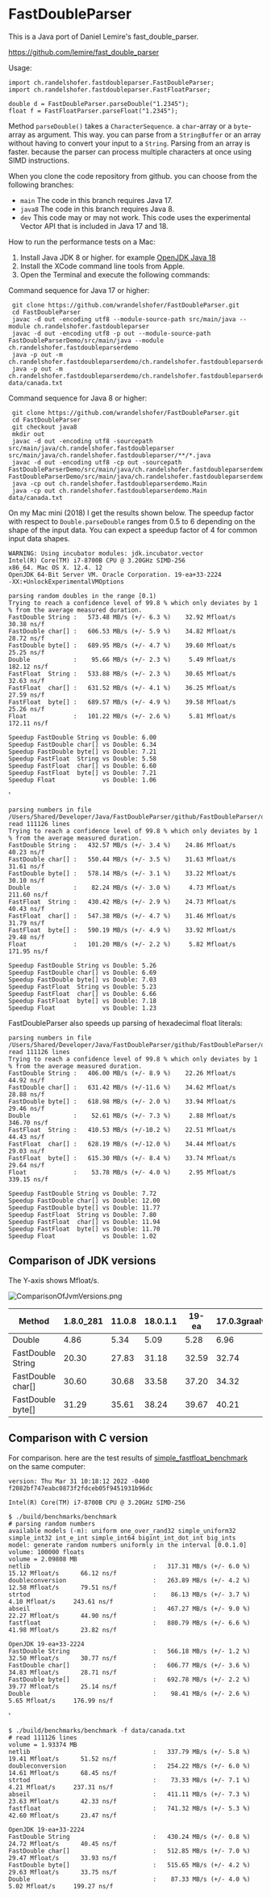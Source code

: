 # FastDoubleParser

This is a Java port of Daniel Lemire's fast_double_parser.

https://github.com/lemire/fast_double_parser

Usage:

    import ch.randelshofer.fastdoubleparser.FastDoubleParser;
    import ch.randelshofer.fastdoubleparser.FastFloatParser;

    double d = FastDoubleParser.parseDouble("1.2345");
    float f = FastFloatParser.parseFloat("1.2345");

Method `parseDouble()` takes a `CharacterSequence`. a `char`-array or a `byte`-array as argument. This way. you can
parse from a `StringBuffer` or an array without having to convert your input to a `String`. Parsing from an array is
faster. because the parser can process multiple characters at once using SIMD instructions.

When you clone the code repository from github. you can choose from the following branches:

- `main` The code in this branch requires Java 17.
- `java8` The code in this branch requires Java 8.
- `dev` This code may or may not work. This code uses the experimental Vector API that is included in Java 17 and 18.

How to run the performance tests on a Mac:

1. Install Java JDK 8 or higher. for example [OpenJDK Java 18](https://jdk.java.net/18/)
2. Install the XCode command line tools from Apple.
3. Open the Terminal and execute the following commands:

Command sequence for Java 17 or higher:

     git clone https://github.com/wrandelshofer/FastDoubleParser.git
     cd FastDoubleParser 
     javac -d out -encoding utf8 --module-source-path src/main/java --module ch.randelshofer.fastdoubleparser    
     javac -d out -encoding utf8 -p out --module-source-path FastDoubleParserDemo/src/main/java --module ch.randelshofer.fastdoubleparserdemo
     java -p out -m ch.randelshofer.fastdoubleparserdemo/ch.randelshofer.fastdoubleparserdemo.Main  
     java -p out -m ch.randelshofer.fastdoubleparserdemo/ch.randelshofer.fastdoubleparserdemo.Main data/canada.txt   

Command sequence for Java 8 or higher:

     git clone https://github.com/wrandelshofer/FastDoubleParser.git
     cd FastDoubleParser 
     git checkout java8
     mkdir out
     javac -d out -encoding utf8 -sourcepath src/main/java/ch.randelshofer.fastdoubleparser src/main/java/ch.randelshofer.fastdoubleparser/**/*.java    
     javac -d out -encoding utf8 -cp out -sourcepath FastDoubleParserDemo/src/main/java/ch.randelshofer.fastdoubleparserdemo FastDoubleParserDemo/src/main/java/ch.randelshofer.fastdoubleparserdemo/**/*.java
     java -cp out ch.randelshofer.fastdoubleparserdemo.Main  
     java -cp out ch.randelshofer.fastdoubleparserdemo.Main data/canada.txt   

On my Mac mini (2018) I get the results shown below. The speedup factor with respect to `Double.parseDouble` ranges from
0.5 to 6 depending on the shape of the input data. You can expect a speedup factor of 4 for common input data shapes.

    WARNING: Using incubator modules: jdk.incubator.vector
    Intel(R) Core(TM) i7-8700B CPU @ 3.20GHz SIMD-256
    x86_64. Mac OS X. 12.4. 12
    OpenJDK 64-Bit Server VM. Oracle Corporation. 19-ea+33-2224
    -XX:+UnlockExperimentalVMOptions
    
    parsing random doubles in the range [0.1)
    Trying to reach a confidence level of 99.8 % which only deviates by 1 % from the average measured duration.
    FastDouble String :   573.48 MB/s (+/- 6.3 %)    32.92 Mfloat/s      30.38 ns/f
    FastDouble char[] :   606.53 MB/s (+/- 5.9 %)    34.82 Mfloat/s      28.72 ns/f
    FastDouble byte[] :   689.95 MB/s (+/- 4.7 %)    39.60 Mfloat/s      25.25 ns/f
    Double            :    95.66 MB/s (+/- 2.3 %)     5.49 Mfloat/s     182.12 ns/f
    FastFloat  String :   533.88 MB/s (+/- 2.3 %)    30.65 Mfloat/s      32.63 ns/f
    FastFloat  char[] :   631.52 MB/s (+/- 4.1 %)    36.25 Mfloat/s      27.59 ns/f
    FastFloat  byte[] :   689.57 MB/s (+/- 4.9 %)    39.58 Mfloat/s      25.26 ns/f
    Float             :   101.22 MB/s (+/- 2.6 %)     5.81 Mfloat/s     172.11 ns/f
    
    Speedup FastDouble String vs Double: 6.00
    Speedup FastDouble char[] vs Double: 6.34
    Speedup FastDouble byte[] vs Double: 7.21
    Speedup FastFloat  String vs Double: 5.58
    Speedup FastFloat  char[] vs Double: 6.60
    Speedup FastFloat  byte[] vs Double: 7.21
    Speedup Float             vs Double: 1.06

'

    parsing numbers in file /Users/Shared/Developer/Java/FastDoubleParser/github/FastDoubleParser/data/canada.txt
    read 111126 lines
    Trying to reach a confidence level of 99.8 % which only deviates by 1 % from the average measured duration.
    FastDouble String :   432.57 MB/s (+/- 3.4 %)    24.86 Mfloat/s      40.23 ns/f
    FastDouble char[] :   550.44 MB/s (+/- 3.5 %)    31.63 Mfloat/s      31.61 ns/f
    FastDouble byte[] :   578.14 MB/s (+/- 3.1 %)    33.22 Mfloat/s      30.10 ns/f
    Double            :    82.24 MB/s (+/- 3.0 %)     4.73 Mfloat/s     211.60 ns/f
    FastFloat  String :   430.42 MB/s (+/- 2.9 %)    24.73 Mfloat/s      40.43 ns/f
    FastFloat  char[] :   547.38 MB/s (+/- 4.7 %)    31.46 Mfloat/s      31.79 ns/f
    FastFloat  byte[] :   590.19 MB/s (+/- 4.9 %)    33.92 Mfloat/s      29.48 ns/f
    Float             :   101.20 MB/s (+/- 2.2 %)     5.82 Mfloat/s     171.95 ns/f

    Speedup FastDouble String vs Double: 5.26
    Speedup FastDouble char[] vs Double: 6.69
    Speedup FastDouble byte[] vs Double: 7.03
    Speedup FastFloat  String vs Double: 5.23
    Speedup FastFloat  char[] vs Double: 6.66
    Speedup FastFloat  byte[] vs Double: 7.18
    Speedup Float             vs Double: 1.23

FastDoubleParser also speeds up parsing of hexadecimal float literals:

    parsing numbers in file /Users/Shared/Developer/Java/FastDoubleParser/github/FastDoubleParser/data/canada_hex.txt
    read 111126 lines
    Trying to reach a confidence level of 99.8 % which only deviates by 1 % from the average measured duration.
    FastDouble String :   406.00 MB/s (+/- 8.9 %)    22.26 Mfloat/s      44.92 ns/f
    FastDouble char[] :   631.42 MB/s (+/-11.6 %)    34.62 Mfloat/s      28.88 ns/f
    FastDouble byte[] :   618.98 MB/s (+/- 2.0 %)    33.94 Mfloat/s      29.46 ns/f
    Double            :    52.61 MB/s (+/- 7.3 %)     2.88 Mfloat/s     346.70 ns/f
    FastFloat  String :   410.53 MB/s (+/-10.2 %)    22.51 Mfloat/s      44.43 ns/f
    FastFloat  char[] :   628.19 MB/s (+/-12.0 %)    34.44 Mfloat/s      29.03 ns/f
    FastFloat  byte[] :   615.30 MB/s (+/- 8.4 %)    33.74 Mfloat/s      29.64 ns/f
    Float             :    53.78 MB/s (+/- 4.0 %)     2.95 Mfloat/s     339.15 ns/f
    
    Speedup FastDouble String vs Double: 7.72
    Speedup FastDouble char[] vs Double: 12.00
    Speedup FastDouble byte[] vs Double: 11.77
    Speedup FastFloat  String vs Double: 7.80
    Speedup FastFloat  char[] vs Double: 11.94
    Speedup FastFloat  byte[] vs Double: 11.70
    Speedup Float             vs Double: 1.02

## Comparison of JDK versions

The Y-axis shows Mfloat/s.

![ComparisonOfJvmVersions.png](ComparisonOfJvmVersions.png)

|Method            |1.8.0_281|11.0.8|18.0.1.1|19-ea|17.0.3graalvm|
|-------------------|---|---|---|---|---|
|Double            |4.86|5.34|5.09|5.28|6.96|
|FastDouble String |20.30|27.83|31.18|32.59|32.74|
|FastDouble char[] |30.60|30.68|33.58|37.20|34.32|
|FastDouble byte[] |31.29|35.61|38.24|39.67|40.21|

## Comparison with C version

For comparison. here are the test results
of [simple_fastfloat_benchmark](https://github.com/lemire/simple_fastfloat_benchmark)  
on the same computer:

    version: Thu Mar 31 10:18:12 2022 -0400 f2082bf747eabc0873f2fdceb05f9451931b96dc

    Intel(R) Core(TM) i7-8700B CPU @ 3.20GHz SIMD-256

    $ ./build/benchmarks/benchmark
    # parsing random numbers
    available models (-m): uniform one_over_rand32 simple_uniform32 simple_int32 int_e_int simple_int64 bigint_int_dot_int big_ints 
    model: generate random numbers uniformly in the interval [0.0.1.0]
    volume: 100000 floats
    volume = 2.09808 MB 
    netlib                                  :   317.31 MB/s (+/- 6.0 %)    15.12 Mfloat/s      66.12 ns/f 
    doubleconversion                        :   263.89 MB/s (+/- 4.2 %)    12.58 Mfloat/s      79.51 ns/f 
    strtod                                  :    86.13 MB/s (+/- 3.7 %)     4.10 Mfloat/s     243.61 ns/f 
    abseil                                  :   467.27 MB/s (+/- 9.0 %)    22.27 Mfloat/s      44.90 ns/f 
    fastfloat                               :   880.79 MB/s (+/- 6.6 %)    41.98 Mfloat/s      23.82 ns/f 

    OpenJDK 19-ea+33-2224
    FastDouble String                       :   566.18 MB/s (+/- 1.2 %)    32.50 Mfloat/s      30.77 ns/f
    FastDouble char[]                       :   606.77 MB/s (+/- 3.6 %)    34.83 Mfloat/s      28.71 ns/f
    FastDouble byte[]                       :   692.78 MB/s (+/- 2.2 %)    39.77 Mfloat/s      25.14 ns/f
    Double                                  :    98.41 MB/s (+/- 2.6 %)     5.65 Mfloat/s     176.99 ns/f

'

    $ ./build/benchmarks/benchmark -f data/canada.txt
    # read 111126 lines 
    volume = 1.93374 MB 
    netlib                                  :   337.79 MB/s (+/- 5.8 %)    19.41 Mfloat/s      51.52 ns/f 
    doubleconversion                        :   254.22 MB/s (+/- 6.0 %)    14.61 Mfloat/s      68.45 ns/f 
    strtod                                  :    73.33 MB/s (+/- 7.1 %)     4.21 Mfloat/s     237.31 ns/f 
    abseil                                  :   411.11 MB/s (+/- 7.3 %)    23.63 Mfloat/s      42.33 ns/f 
    fastfloat                               :   741.32 MB/s (+/- 5.3 %)    42.60 Mfloat/s      23.47 ns/f 

    OpenJDK 19-ea+33-2224
    FastDouble String                       :   430.24 MB/s (+/- 0.8 %)    24.72 Mfloat/s      40.45 ns/f
    FastDouble char[]                       :   512.85 MB/s (+/- 7.0 %)    29.47 Mfloat/s      33.93 ns/f
    FastDouble byte[]                       :   515.65 MB/s (+/- 4.2 %)    29.63 Mfloat/s      33.75 ns/f
    Double                                  :    87.33 MB/s (+/- 4.0 %)     5.02 Mfloat/s     199.27 ns/f
